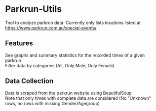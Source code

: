 # Parkrun-Utils
Tool to analyze parkrun data.
Currently only lists locations listed at https://www.parkrun.com.au/special-events/

## Features
See graphs and summary statistics for the recorded times of a given parkrun  
Filter data by categories (All, Only Male, Only Female)

## Data Collection
Data is scraped from the parkrun website using BeautifulSoup  
Note that only times with complete data are considered (No "Unknown" rows, no rows with missing Gender/Agegroup)
